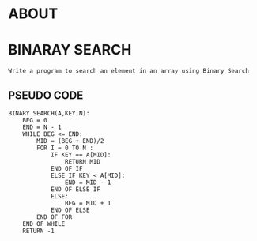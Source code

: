 # ABOUT

# BINARAY SEARCH

    Write a program to search an element in an array using Binary Search

## PSEUDO CODE

    BINARY SEARCH(A,KEY,N):
        BEG = 0
        END = N - 1
        WHILE BEG <= END:
            MID = (BEG + END)/2
            FOR I = 0 TO N :
                IF KEY == A[MID]:
                    RETURN MID
                END OF IF
                ELSE IF KEY < A[MID]:
                    END = MID - 1
                END OF ELSE IF
                ELSE:
                    BEG = MID + 1
                END OF ELSE
            END OF FOR
        END OF WHILE
        RETURN -1